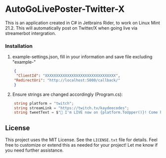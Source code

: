 # AutoGoLivePoster-Twitter-X
This is an application created in C# in Jetbrains Rider, to work on Linux Mint 21.2. This will automatically post on Twitter/X when going live via streamerbot intergration. 


### Installation
1. example-settings.json, fill in your information and save file excluding "example-"
``` json
    {
     "ClientId": "XXXXXXXXXXXXXXXXXXXXXXXXXXXXXXXX",
    "RedirectUri": "http://localhost:5000/callback/"
    }  

```
2. Ensure strings are changed accordingly (Program.cs):
``` C#
    string platform = "twitch";
    string streamLink = "https://twitch.tv/kaydeecodes";
    string tweetText = $"🔴 I'm LIVE now on {platform.ToUpper()}! Come hang out 👉 {streamLink} 🎮 {DateTime.Now:T} <3 ";
```

## License
This project uses the MIT License. See the `LICENSE.txt` file for details.
Feel free to customize or extend this as needed for your project! Let me know if you need further assistance.



